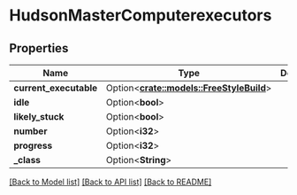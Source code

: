 # HudsonMasterComputerexecutors

## Properties

Name | Type | Description | Notes
------------ | ------------- | ------------- | -------------
**current_executable** | Option<[**crate::models::FreeStyleBuild**](FreeStyleBuild.md)> |  | [optional]
**idle** | Option<**bool**> |  | [optional]
**likely_stuck** | Option<**bool**> |  | [optional]
**number** | Option<**i32**> |  | [optional]
**progress** | Option<**i32**> |  | [optional]
**_class** | Option<**String**> |  | [optional]

[[Back to Model list]](../README.md#documentation-for-models) [[Back to API list]](../README.md#documentation-for-api-endpoints) [[Back to README]](../README.md)


